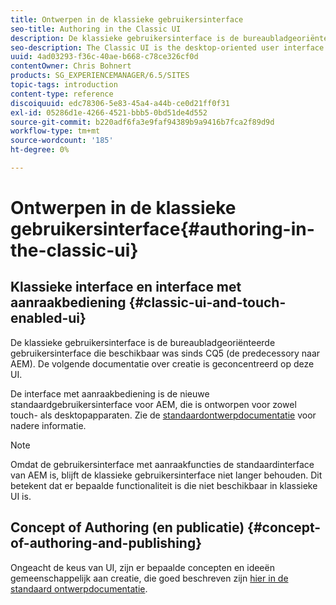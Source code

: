 ```yaml
---
title: Ontwerpen in de klassieke gebruikersinterface
seo-title: Authoring in the Classic UI
description: De klassieke gebruikersinterface is de bureaubladgeoriënteerde gebruikersinterface die sinds CQ5 beschikbaar is. De volgende documentatie over creatie is geconcentreerd op deze UI. De op aanraking-gebaseerde UI is de nieuwe standaardgebruikersinterface voor AEM, die voor gebruik op zowel aanraak als Desktopapparaten wordt ontworpen. Raadpleeg de standaarddocumentatie bij het schrijven van programmacode voor meer informatie.
seo-description: The Classic UI is the desktop-oriented user interface that as been available since CQ5. The following documentation on authoring is focused on this UI. The touch-based UI is the new standard user interface for AEM, designed for use on both touch and desktop devices. Please see the standard authoring documentation for further information.
uuid: 4ad03293-f36c-40ae-b668-c78ce326cf0d
contentOwner: Chris Bohnert
products: SG_EXPERIENCEMANAGER/6.5/SITES
topic-tags: introduction
content-type: reference
discoiquuid: edc78306-5e83-45a4-a44b-ce0d21ff0f31
exl-id: 05286d1e-4266-4521-bbb5-0bd51de4d552
source-git-commit: b220adf6fa3e9faf94389b9a9416b7fca2f89d9d
workflow-type: tm+mt
source-wordcount: '185'
ht-degree: 0%

---
```


# Ontwerpen in de klassieke gebruikersinterface{#authoring-in-the-classic-ui}

## Klassieke interface en interface met aanraakbediening {#classic-ui-and-touch-enabled-ui}

De klassieke gebruikersinterface is de bureaubladgeoriënteerde gebruikersinterface die beschikbaar was sinds CQ5 (de predecessory naar AEM). De volgende documentatie over creatie is geconcentreerd op deze UI.

De interface met aanraakbediening is de nieuwe standaardgebruikersinterface voor AEM, die is ontworpen voor zowel touch- als desktopapparaten. Zie de [standaardontwerpdocumentatie](/help/sites-authoring/author.md) voor nadere informatie.

>[!NOTE]
>
>Omdat de gebruikersinterface met aanraakfuncties de standaardinterface van AEM is, blijft de klassieke gebruikersinterface niet langer behouden. Dit betekent dat er bepaalde functionaliteit is die niet beschikbaar in klassieke UI is.

## Concept of Authoring (en publicatie) {#concept-of-authoring-and-publishing}

Ongeacht de keus van UI, zijn er bepaalde concepten en ideeën gemeenschappelijk aan creatie, die goed beschreven zijn [hier in de standaard ontwerpdocumentatie](/help/sites-authoring/author.md#concept-of-authoring-and-publishing).
